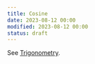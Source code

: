 ```yaml
---
title: Cosine
date: 2023-08-12 00:00
modified: 2023-08-12 00:00
status: draft
---
```


See [Trigonometry](trigonometry.md).
